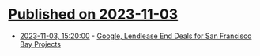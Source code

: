 # [Published on 2023-11-03](index.md)

* [2023-11-03, 15:20:00](https://tech.slashdot.org/story/23/11/03/155225/google-lendlease-end-deals-for-san-francisco-bay-projects?utm_source=rss1.0mainlinkanon&utm_medium=feed) - [Google, Lendlease End Deals for San Francisco Bay Projects](https://tech.slashdot.org/story/23/11/03/155225/google-lendlease-end-deals-for-san-francisco-bay-projects?utm_source=rss1.0mainlinkanon&utm_medium=feed)
